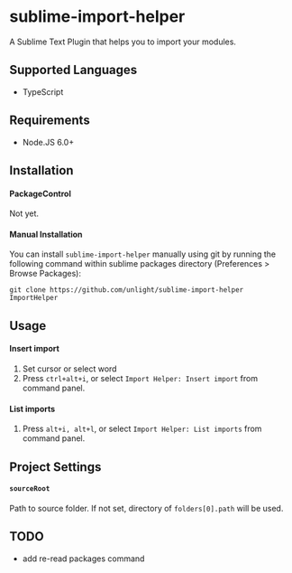 sublime-import-helper
=====================
A Sublime Text Plugin that helps you to import your modules.

Supported Languages
---
* TypeScript

## Requirements
* Node.JS 6.0+

Installation
---
#### PackageControl
Not yet.

#### Manual Installation
You can install `sublime-import-helper` manually using git by running the following command
within sublime packages directory (Preferences > Browse Packages):
```
git clone https://github.com/unlight/sublime-import-helper ImportHelper
```

Usage
---
#### Insert import
1. Set cursor or select word
2. Press `ctrl+alt+i`, or select `Import Helper: Insert import` from command panel.

#### List imports
1. Press `alt+i, alt+l`, or select `Import Helper: List imports` from command panel.

Project Settings
---
#### `sourceRoot`
Path to source folder. If not set, directory of `folders[0].path` will be used.

TODO
---
* add re-read packages command

